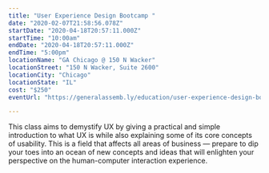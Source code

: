 ```yaml
---
title: "User Experience Design Bootcamp "
date: "2020-02-07T21:58:56.078Z"
startDate: "2020-04-18T20:57:11.000Z"
startTime: "10:00am"
endDate: "2020-04-18T20:57:11.000Z"
endTime: "5:00pm"
locationName: "GA Chicago @ 150 N Wacker"
locationStreet: "150 N Wacker, Suite 2600"
locationCity: "Chicago"
locationState: "IL"
cost: "$250"
eventUrl: "https://generalassemb.ly/education/user-experience-design-bootcamp/chicago/102807"

---
```


This class aims to demystify UX by giving a practical and simple introduction to what UX is while also explaining some of its core concepts of usability. This is a field that affects all areas of business — prepare to dip your toes into an ocean of new concepts and ideas that will enlighten your perspective on the human-computer interaction experience.

